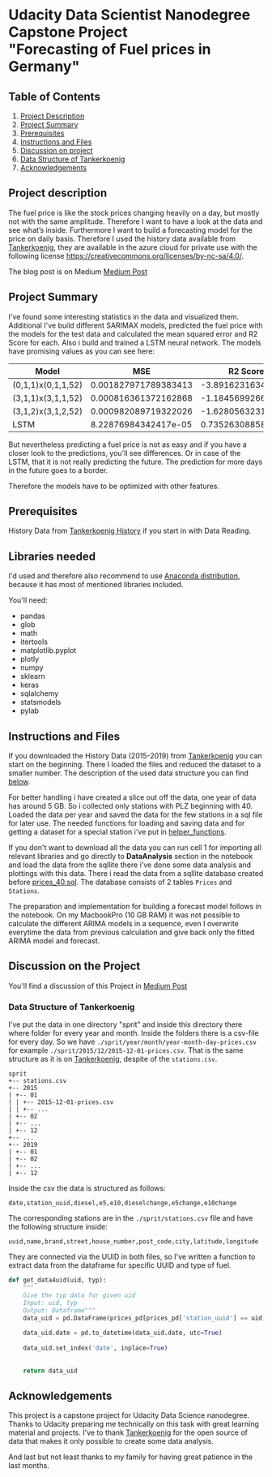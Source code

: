 # Udacity Data Scientist Nanodegree Capstone Project<br>"Forecasting of Fuel prices in Germany"

## Table of Contents

1. [Project Description](#description)
2. [Project Summary](#summary)
3. [Prerequisites](#prerequisites)
4. [Instructions and Files](#instructions)
5. [Discussion on project](#discussion)
6. [Data Structure of Tankerkoenig](#data)
7. [Acknowledgements](#acknowledge)

## Project description <a name = "description"/>
The fuel price is like the stock prices changing heavily on a day, but mostly not with the same amplitude. Therefore I want to have a look at the data and see what’s inside. Furthermore I want to build a forecasting model for the price on daily basis.
Therefore I used the history data available from [Tankerkoenig](https://dev.azure.com/tankerkoenig/_git/tankerkoenig-data "Tankerkoenig Data"), they are available in the azure cloud for private use with the following license
<https://creativecommons.org/licenses/by-nc-sa/4.0/>. 

The blog post is on Medium [Medium Post](https://medium.com/@joerg.meisterjahn/forecast-of-fuel-prices-in-germany-7cba2cfd015b)

## Project Summary <a name = "summary"/>
I've found some interesting statistics in the data and visualized them. Additional I've build different SARIMAX models, predicted the fuel price with the models for the test data and calculated the mean squared error and R2 Score for each. Also i build and trained a LSTM neural network. The models have promising values as you can see here:

| Model | MSE | R2 Score |
| --- | --- | --- |
| (0,1,1)x(0,1,1,52) | 0.001827971789383413 | -3.891623163418407 |
| (3,1,1)x(3,1,1,52) | 0.000816361372162868 | -1.184569926617356 |
| (3,1,2)x(3,1,2,52) | 0.000982089719322026 | -1.628056323129107 |
| LSTM | 8.22876984342417e-05 | 0.735263088586480 |

But nevertheless predicting a fuel price is not as easy and if you have a closer look to the predictions, you'll see differences. Or in case of the LSTM, that it is not really predicting the future. The prediction for more days in the future goes to a border. 

Therefore the models have to be optimized with other features. 


## Prerequisites <a name = "prerequisites"/>
History Data from [Tankerkoenig History](https://dev.azure.com/tankerkoenig/_git/tankerkoenig-data) if you start in with Data Reading.


## Libraries needed
I'd used and therefore also recommend to use [Anaconda distribution](https://www.anaconda.com/), because it has most of mentioned libraries included.

You'll need:
- pandas
- glob
- math
- itertools
- matplotlib.pyplot
- plotly
- numpy
- sklearn
- keras
- sqlalchemy
- statsmodels
- pylab



## Instructions and Files <a name = "instructions"/>
If you downloaded the History Data (2015-2019) from [Tankerkoenig](https://dev.azure.com/tankerkoenig/_git/tankerkoenig-data) you can start on the beginning. There I loaded the files and reduced the dataset to a smaller number. The description of the used data structure you can find [below](#data).

For better handling i have created a slice out off the data, one year of data has around 5 GB. So i collected only stations with PLZ beginning with 40. Loaded the data per year and saved the data for the few stations in a sql file for later use. The needed functions for loading and saving data and for getting a dataset for a special station i've put in [helper_functions](./helper_functions.py "helper").

If you don't want to download all the data you can run cell 1 for importing all relevant libraries and go directly to **DataAnalysis** section in the notebook and load the data from the sqllite there i've done some data analysis and plottings with this data. There i read the data from a sqllite database created before [prices_40.sql](./Data/prices_40.sql "SQL Data"). The database consists of 2 tables `Prices` and `Stations`.

The preparation and implementation for building a forecast model follows in the notebook. On my MacbookPro (10 GB RAM) it was not possible to calculate the different ARIMA models in a sequence, even I overwrite everytime the data from previous calculation and give back only the fitted ARIMA model and forecast.


## Discussion on the Project <a name = "discussion"/>
You'll find a discussion of this Project in [Medium Post](https://medium.com/@joerg.meisterjahn/forecast-of-fuel-prices-in-germany-7cba2cfd015b)


### Data Structure of Tankerkoenig <a name = "data"/>
I've put the data in one directory "sprit" and inside this directory there where folder for every year and month. Inside the folders there is a csv-file for every day. So we have
`./sprit/year/month/year-month-day-prices.csv` for example `./sprit/2015/12/2015-12-01-prices.csv`. That is the same structure as it is on [Tankerkoenig](https://dev.azure.com/tankerkoenig/_git/tankerkoenig-data), despite of the `stations.csv`.

```
sprit
+-- stations.csv
+-- 2015
| +-- 01
| | +-- 2015-12-01-prices.csv
| | +-- ...
| +-- 02
| +-- ...
| +-- 12
+-- ...
+-- 2019
| +-- 01
| +-- 02
| +-- ...
| +-- 12
```

Inside the csv the data is structured as follows:

`date,station_uuid,diesel,e5,e10,dieselchange,e5change,e10change`

The corresponding stations are in the `./sprit/stations.csv` file and have the following structure inside:

`uuid,name,brand,street,house_number,post_code,city,latitude,longitude`

They are connected via the UUID in both files, so I've written a function to extract data from the dataframe for specific UUID and type of fuel.


```python
def get_data4uid(uid, typ):
    """
    Give the typ data for given uid
    Input: uid, typ
    Output: Dataframe"""
    data_uid = pd.DataFrame(prices_pd[prices_pd['station_uuid'] == uid][['date', typ]])
    
    data_uid.date = pd.to_datetime(data_uid.date, utc=True)
    
    data_uid.set_index('date', inplace=True)
   
    
    return data_uid
```


## Acknowledgements <a name = "acknowledge"/>

This project is a capstone project for Udacity Data Science nanodegree. Thanks to Udacity preparing me technically on this task with great learning material and projects.
I've to thank [Tankerkoenig](www.tankerkoenig.de) for the open source of data that makes it only possible to create some data analysis.

And last but not least thanks to my family for having great patience in the last months.